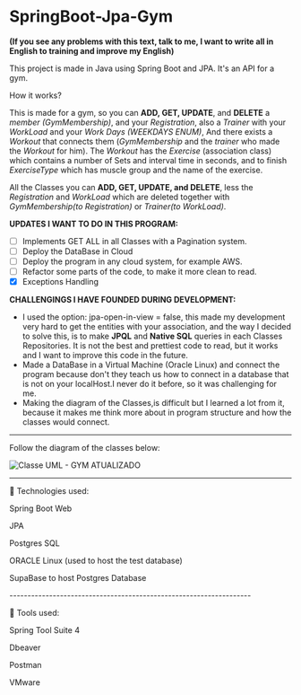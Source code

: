 # SpringBoot-Jpa-Gym
<strong>(If you see any problems with this text, talk to me, I want to write all in English to training and improve my English)</strong>

This project is made in Java using Spring Boot and JPA. It's an API for a gym.

How it works?

This is made for a gym, so you can **ADD, GET, UPDATE**, and **DELETE** </strong> a *member (GymMembership)*, and your *Registration*, also a *Trainer* with your *WorkLoad* and your *Work Days (WEEKDAYS ENUM)*,
And there exists a *Workout* that connects them (*GymMembership* and the *trainer* who made the *Workout* for him). The *Workout* has the *Exercise* (association class) which contains a number of Sets and interval time in seconds, and to finish *ExerciseType* which has muscle group and the name of the exercise.

All the Classes you can **ADD, GET, UPDATE, and DELETE**, less the *Registration* and *WorkLoad* which are deleted together with *GymMembership(to Registration)* or *Trainer(to WorkLoad)*.

**UPDATES I WANT TO DO IN THIS PROGRAM:<br>**
- [ ] Implements GET ALL in all Classes with a Pagination system.<br>
- [ ] Deploy the DataBase in Cloud<br>
- [ ] Deploy the program in any cloud system, for example AWS.<br>
- [ ] Refactor some parts of the code, to make it more clean to read.<br>
- [x] Exceptions Handling

**CHALLENGINGS I HAVE FOUNDED DURING DEVELOPMENT:<br>**
* I used the option: jpa-open-in-view = false, this made my development very hard to get the entities with your association, and the way I decided to solve this, is to make **JPQL** and **Native SQL** queries in each Classes Repositories. It is not the best and prettiest code to read, but it works and I want to improve this code in the future.<br>
* Made a DataBase in a Virtual Machine (Oracle Linux) and connect the program because don't they teach us how to connect in a database that is not on your localHost.I never do it before, so it was challenging for me.<br>
* Making the diagram of the Classes,is difficult but I learned a lot from it, because it makes me think more about in program structure and how the classes would connect.<br>
-------------------------------------------------------------------

Follow the diagram of the classes below:

![Classe UML - GYM ATUALIZADO](https://github.com/guilhermeRizzatto/SpringBoot-Jpa-Gym/assets/126302322/5d3de174-bea8-4d82-984a-d50ddaceb6af)



-------------------------------------------------------------------
<p>🚀 Technologies used: </p>
<p>Spring Boot Web</p>
<p>JPA</p>
<p>Postgres SQL</p>
<p>ORACLE Linux (used to host the test database)</p>
<p>SupaBase to host Postgres Database</p>
------------------------------------------------------------------- <br>
<p>🔧 Tools used: </p>
<p>Spring Tool Suite 4</p>
<p>Dbeaver</p>
<p>Postman</p>
<p>VMware</p>
